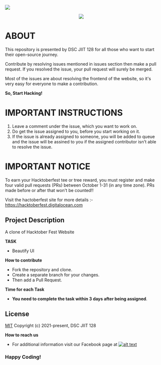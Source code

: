 [<img src="hacktober-image.png">](https://hacktoberfest.digitalocean.com/)
<p align="center"><img src="https://drive.google.com/uc?export=view&id=1S0cxxnFmQ99ExpKxuC5i3ROT2ppA0gs0"></p>

# ABOUT

This repository is presented by DSC JIIT 128 for all those who want to start their open-source journey. 

Contribute by resolving issues mentioned in issues section then make a pull request. If you resolved the issue, your pull request will surely be merged. 

Most of the issues are about resolving the frontend of the website, so it's very easy for everyone to make a contribution.

**So, Start Hacking!**

# IMPORTANT INSTRUCTIONS
1. Leave a comment under the issue, which you want to work on.
2. Do get the issue assigned to you, before you start working on it.
3. If the issue is already assigned to someone, you will be added to queue and the issue will be assined to you if the assigned contributor isn't able to resolve the issue.


# IMPORTANT NOTICE
To earn your Hacktoberfest tee or tree reward, you must register and make four valid pull requests (PRs) between October 1-31 (in any time zone). PRs made before or after that won't be counted!!

Visit the hactoberfest site for more details :- <a href="https://hacktoberfest.digitalocean.com">https://hacktoberfest.digitalocean.com</a>

## Project Description

A clone of Hacktober Fest Website

**TASK**
 - Beautify UI

**How to contribute**

 - Fork the repository and clone.
 - Create a separate branch for your changes.
 - Then add a Pull Request.

**Time for each Task**
- **You need to complete the task within 3 days after being assigned**.

## License
[MIT](http://opensource.org/licenses/MIT)
Copyright (c) 2021-present, DSC JIIT 128

**How to reach us**
- For additional information visit our Facebook page at 
[![alt text][2.2]][2]

[2.2]: http://i.imgur.com/fep1WsG.png (http://www.facebook.com/dscjiitnoida/)

[2]: http://www.facebook.com/dscjiitnoida/

### Happy Coding!
 
